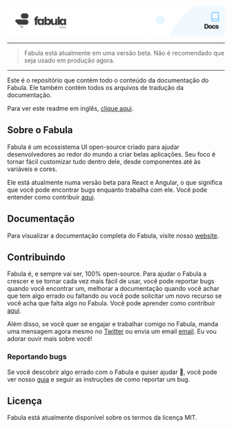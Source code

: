 <a href="https://www.fabulaui.com" target="_blank">
    <img alt="Fabula Docs" src="https://github.com/fabula-ui/docs/blob/master/.github/assets/fabula-github-docs.svg">
</a>

---

> Fabula está atualmente em uma versão beta. Não é recomendado que seja usado em produção agora.

---

Este é o repositório que contém todo o conteúdo da documentação do Fabula. Ele também contém todos os arquivos de tradução da documentação.

Para ver este readme em inglês, [clique aqui](https://github.com/fabula-ui/docs).

## Sobre o Fabula

Fabula é um ecossistema UI open-source criado para ajudar desenvolvedores ao redor do mundo a criar belas aplicações. Seu foco é tornar fácil customizar tudo dentro dele, desde componentes até às variáveis e cores.

Ele está atualmente numa versão beta para React e Angular, o que significa que você pode encontrar bugs enquanto trabalha com ele. Você pode entender como contribuir [aqui](https://github.com/fabula-ui/docs/blob/master/.github/docs/pt/contributing.md).

## Documentação

Para visualizar a documentação completa do Fabula, visite nosso [website](https://www.fabulaui.com/docs).

## Contribuindo

Fabula é, e sempre vai ser, 100% open-source. Para ajudar o Fabula a crescer e se tornar cada vez mais fácil de usar, você pode reportar bugs quando você encontrar um, melhorar a documentação quando você achar que tem algo errado ou faltando ou você pode solicitar um novo recurso se você acha que falta algo no Fabula. Você pode aprender como contribuir [aqui](https://github.com/fabula-ui/docs/blob/master/.github/docs/pt/contributing.md).

Além disso, se você quer se engajar e trabalhar comigo no Fabula, manda uma mensagem agora mesmo no <a href="https://www.twitter.com/fabulaui" target="_blank">Twitter</a> ou envia um email <a href="mailto:fabulaui@gmail.com" target="_blank">email</a>. Eu vou adorar ouvir mais sobre você!

### Reportando bugs

Se você descobrir algo errado com o Fabula e quiser ajudar 💙, você pode ver nosso [guia](https://github.com/fabula-ui/docs/blob/master/.github/docs/pt/reporting-bugs.md) e seguir as instruções de como reportar um bug.

## Licença

Fabula está atualmente disponível sobre os termos da licença MIT.